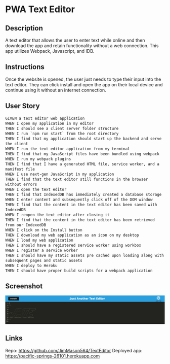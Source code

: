 # PWA Text Editor

## Description

A text editor that allows the user to enter text while online and then download the app and retain functionality without a web connection. This app utilizes Webpack, Javascript, and IDB. 

## Instructions
Once the website is opened, the user just needs to type their input into the text editor. They can click install and open the app on their local device and continue using it without an internet connection.


## User Story

```
GIVEN a text editor web application
WHEN I open my application in my editor
THEN I should see a client server folder structure
WHEN I run `npm run start` from the root directory
THEN I find that my application should start up the backend and serve the client
WHEN I run the text editor application from my terminal
THEN I find that my JavaScript files have been bundled using webpack
WHEN I run my webpack plugins
THEN I find that I have a generated HTML file, service worker, and a manifest file
WHEN I use next-gen JavaScript in my application
THEN I find that the text editor still functions in the browser without errors
WHEN I open the text editor
THEN I find that IndexedDB has immediately created a database storage
WHEN I enter content and subsequently click off of the DOM window
THEN I find that the content in the text editor has been saved with IndexedDB
WHEN I reopen the text editor after closing it
THEN I find that the content in the text editor has been retrieved from our IndexedDB
WHEN I click on the Install button
THEN I download my web application as an icon on my desktop
WHEN I load my web application
THEN I should have a registered service worker using workbox
WHEN I register a service worker
THEN I should have my static assets pre cached upon loading along with subsequent pages and static assets
WHEN I deploy to Heroku
THEN I should have proper build scripts for a webpack application
```
## Screenshot
![image](./Assets/jatescreenshot.jpeg)

## Links

Repo: https://github.com/JimMason564/TextEditor
Deployed app: https://pacific-springs-26101.herokuapp.com